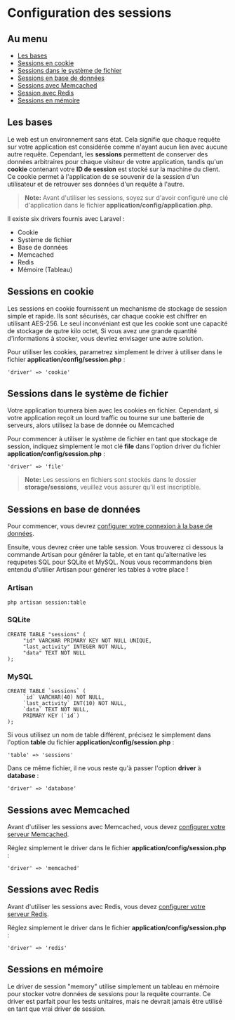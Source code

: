 # Configuration des sessions

## Au menu

- [Les bases](#the-basics)
- [Sessions en cookie](#cookie)
- [Sessions dans le système de fichier](#file)
- [Sessions en base de données](#database)
- [Sessions avec Memcached](#memcached)
- [Session avec Redis](#redis)
- [Sessions en mémoire](#memory)

<a name="the-basics"></a>
## Les bases

Le web est un environnement sans état. Cela signifie que chaque requête sur votre application est considérée comme n'ayant aucun lien avec aucune autre requête. Cependant, les **sessions** permettent de conserver des données arbitraires pour chaque visiteur de votre application, tandis qu'un **cookie** contenant votre **ID de session** est stocké sur la machine du client. Ce cookie permet à l'application de se souvenir de la session d'un utilisateur et de retrouver ses données d'un requête à l'autre.

> **Note:** Avant d'utiliser les sessions, soyez sur d'avoir configuré une clé d'application dans le fichier **application/config/application.php**.

Il existe six drivers fournis avec Laravel :

- Cookie
- Système de fichier
- Base de données
- Memcached
- Redis
- Mémoire (Tableau)

<a name="cookie"></a>
## Sessions en cookie

Les sessions en cookie fournissent un mechanisme de stockage de session simple et rapide. Ils sont sécurisés, car chaque cookie est chiffrer en utilisant AES-256. Le seul inconvéniant est que les cookie sont une capacité de stockage de qutre kilo octet, Si vous avez une grande quantité d'informations à stocker, vous devriez envisager une autre solution.

Pour utiliser les cookies, parametrez simplement le driver à utiliser dans le fichier **application/config/session.php** :

    'driver' => 'cookie'

<a name="file"></a>
## Sessions dans le système de fichier

Votre application tournera bien avec les cookies en fichier. Cependant, si votre application reçoit un lourd traffic ou tourne sur une batterie de serveurs, alors utilisez la base de donnée ou Memcached

Pour commencer à utiliser le système de fichier en tant que stockage de session, indiquez simplement le mot clé **file** dans l'option driver du fichier **application/config/session.php** :

    'driver' => 'file'

> **Note:** Les sessions en fichiers sont stockés dans le dossier **storage/sessions**, veuillez vous assurer qu'il est inscriptible.

<a name="database"></a>
## Sessions en base de données

Pour commencer, vous devrez [configurer votre connexion à la base de données](/docs/v3/doc/database/config).

Ensuite, vous devrez créer une table session. Vous trouverez ci dessous la commande Artisan pour générer la table, et en tant qu'alternative les requpetes SQL pour SQLite et MySQL. Nous vous recommandons bien entendu d'utilier Artisan pour générer les tables à votre place !

### Artisan

    php artisan session:table

### SQLite

    CREATE TABLE "sessions" (
         "id" VARCHAR PRIMARY KEY NOT NULL UNIQUE,
         "last_activity" INTEGER NOT NULL,
         "data" TEXT NOT NULL
    );

### MySQL

    CREATE TABLE `sessions` (
         `id` VARCHAR(40) NOT NULL,
         `last_activity` INT(10) NOT NULL,
         `data` TEXT NOT NULL,
         PRIMARY KEY (`id`)
    );

Si vous utilisez un nom de table différent, précisez le simplement dans l'option **table** du fichier **application/config/session.php** :

    'table' => 'sessions'

Dans ce même fichier, il ne vous reste qu'à passer l'option **driver** à **database** :

    'driver' => 'database'

<a name="memcached"></a>
## Sessions avec Memcached

Avant d'utiliser les sessions avec Memcached, vous devez [configurer votre serveur Memcached](/docs/v3/doc/database/config#memcached).

Réglez simplement le driver dans le fichier **application/config/session.php** :

    'driver' => 'memcached'

<a name="redis"></a>
## Sessions avec Redis

Avant d'utiliser les sessions avec Redis, vous devez [configurer votre serveur Redis](/docs/v3/doc/database/redis#config).

Réglez simplement le driver dans le fichier **application/config/session.php** :

    'driver' => 'redis'

<a name="memory"></a>
## Sessions en mémoire

Le driver de session "memory" utilise simplement un tableau en mémoire pour stocker votre données de sessions pour la requête courrante. Ce driver est parfait pour les tests unitaires, mais ne devrait jamais être utilisé en tant que vrai driver de session.